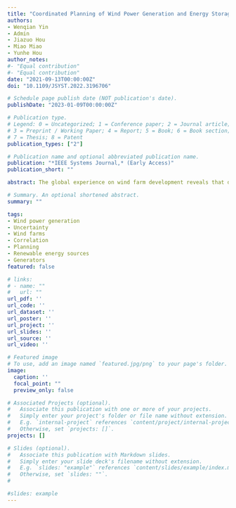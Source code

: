 ```yaml
---
title: "Coordinated Planning of Wind Power Generation and Energy Storage With Decision-Dependent Uncertainty Induced by Spatial Correlation"
authors:
- Wenqian Yin
- Admin
- Jiazuo Hou
- Miao Miao
- Yunhe Hou
author_notes:
#- "Equal contribution"
#- "Equal contribution"
date: "2021-09-13T00:00:00Z"
doi: "10.1109/JSYST.2022.3196706"

# Schedule page publish date (NOT publication's date).
publishDate: "2023-01-09T00:00:00Z"

# Publication type.
# Legend: 0 = Uncategorized; 1 = Conference paper; 2 = Journal article;
# 3 = Preprint / Working Paper; 4 = Report; 5 = Book; 6 = Book section;
# 7 = Thesis; 8 = Patent
publication_types: ["2"]

# Publication name and optional abbreviated publication name.
publication: "*IEEE Systems Journal,* (Early Access)"
publication_short: ""

abstract: The global experience on wind farm development reveals that due to the spatial correlation, the prediction error of wind power is related to the scale of wind farms. This evidence indicates that the uncertainty features of wind power output from large-scale wind farms are not fixed but dependent on expansion decisions. The decision-dependent uncertainty (DDU) will alter the traditional optimization process and pose solution challenges. This article proposes a coordinated planning model for large-scale wind farms and energy storage considering DDU. First, a DDU model, which quantifies the relationship between wind power prediction errors and the wind farm size, is established based on historical data. The proposed DDU model for a single wind farm is extended to multiple wind farms with their spatial correlation captured by a Gaussian Mixture Model. Then, tackling the coupling relationship between decisions and uncertainty, an affine function-based solution method for the stochastic model with decision-dependent probability distributions is proposed. The constructed affine function maps planning decisions to decision-dependent wind power scenario sets via linear transformation. The difference between the planning model with and without the DDU in wind power is compared and discussed. Case studies verify the proposed model and solution method.

# Summary. An optional shortened abstract.
summary: ""

tags:
- Wind power generation
- Uncertainty
- Wind farms
- Correlation
- Planning
- Renewable energy sources
- Generators
featured: false

# links:
# - name: ""
#   url: ""
url_pdf: ''
url_code: ''
url_dataset: ''
url_poster: ''
url_project: ''
url_slides: ''
url_source: ''
url_video: ''

# Featured image
# To use, add an image named `featured.jpg/png` to your page's folder. 
image:
  caption: ''
  focal_point: ""
  preview_only: false

# Associated Projects (optional).
#   Associate this publication with one or more of your projects.
#   Simply enter your project's folder or file name without extension.
#   E.g. `internal-project` references `content/project/internal-project/index.md`.
#   Otherwise, set `projects: []`.
projects: []

# Slides (optional).
#   Associate this publication with Markdown slides.
#   Simply enter your slide deck's filename without extension.
#   E.g. `slides: "example"` references `content/slides/example/index.md`.
#   Otherwise, set `slides: ""`.
#  

#slides: example
---
```


